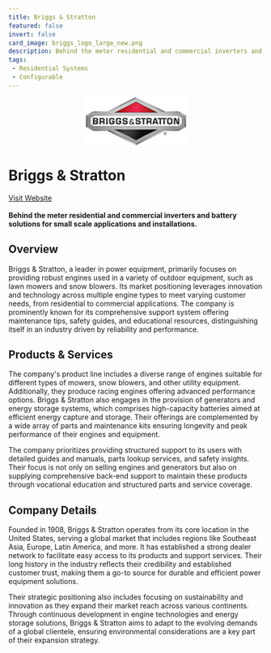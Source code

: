 ```yaml
---
title: Briggs & Stratton
featured: false
invert: false
card_image: briggs_logo_large_new.png
description: Behind the meter residential and commercial inverters and battery solutions for small scale applications and installations.
tags: 
 - Residential Systems
 - Configurable
---
```


<div align="center">
<a href="https://www.briggsandstratton.com/na/en_us/products/energy/integrated-systems/energy-storage-products.html">
<img src="briggs_logo_large_new.png" alt="Logo" style="min-width: 200px; max-width: 600px; height: auto;" >
</a>
</div>

# Briggs & Stratton
<a href="https://www.briggsandstratton.com/na/en_us/products/energy/integrated-systems/energy-storage-products.html">Visit Website</a>
<br>
<br>
**Behind the meter residential and commercial inverters and battery solutions for small scale applications and installations.**

## Overview
Briggs & Stratton, a leader in power equipment, primarily focuses on providing robust engines used in a variety of outdoor equipment, such as lawn mowers and snow blowers. Its market positioning leverages innovation and technology across multiple engine types to meet varying customer needs, from residential to commercial applications. The company is prominently known for its comprehensive support system offering maintenance tips, safety guides, and educational resources, distinguishing itself in an industry driven by reliability and performance.
## Products & Services 
The company's product line includes a diverse range of engines suitable for different types of mowers, snow blowers, and other utility equipment. Additionally, they produce racing engines offering advanced performance options. Briggs & Stratton also engages in the provision of generators and energy storage systems, which comprises high-capacity batteries aimed at efficient energy capture and storage. Their offerings are complemented by a wide array of parts and maintenance kits ensuring longevity and peak performance of their engines and equipment.

The company prioritizes providing structured support to its users with detailed guides and manuals, parts lookup services, and safety insights. Their focus is not only on selling engines and generators but also on supplying comprehensive back-end support to maintain these products through vocational education and structured parts and service coverage.
## Company Details 
Founded in 1908, Briggs & Stratton operates from its core location in the United States, serving a global market that includes regions like Southeast Asia, Europe, Latin America, and more. It has established a strong dealer network to facilitate easy access to its products and support services. Their long history in the industry reflects their credibility and established customer trust, making them a go-to source for durable and efficient power equipment solutions.

Their strategic positioning also includes focusing on sustainability and innovation as they expand their market reach across various continents. Through continuous development in engine technologies and energy storage solutions, Briggs & Stratton aims to adapt to the evolving demands of a global clientele, ensuring environmental considerations are a key part of their expansion strategy.


